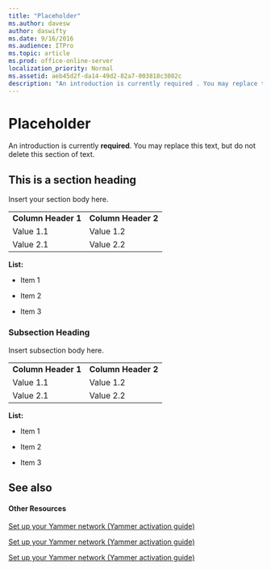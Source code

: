 ```yaml
---
title: "Placeholder"
ms.author: davesw
author: daswifty
ms.date: 9/16/2016
ms.audience: ITPro
ms.topic: article
ms.prod: office-online-server
localization_priority: Normal
ms.assetid: aeb45d2f-da14-49d2-82a7-003818c3082c
description: "An introduction is currently required . You may replace this text, but do not delete this section of text."
---
```


# Placeholder

An introduction is currently **required**. You may replace this text, but do not delete this section of text. 
  
## This is a section heading

Insert your section body here.
  
|||
|:-----|:-----|
|**Column Header 1** <br/> |**Column Header 2** <br/> |
|Value 1.1  <br/> |Value 1.2  <br/> |
|Value 2.1  <br/> |Value 2.2  <br/> |
   
 **List:**
  
- Item 1
    
- Item 2
    
- Item 3
    
### Subsection Heading

Insert subsection body here.
  
|||
|:-----|:-----|
|**Column Header 1** <br/> |**Column Header 2** <br/> |
|Value 1.1  <br/> |Value 1.2  <br/> |
|Value 2.1  <br/> |Value 2.2  <br/> |
   
 **List:**
  
- Item 1
    
- Item 2
    
- Item 3
    
## See also

#### Other Resources

[Set up your Yammer network (Yammer activation guide)](https://support.office.com/article/e10998fe-f001-42f3-9597-b170d360f475)
  
[Set up your Yammer network (Yammer activation guide)](https://support.office.com/article/e10998fe-f001-42f3-9597-b170d360f475)
  
[Set up your Yammer network (Yammer activation guide)](https://support.office.com/article/e10998fe-f001-42f3-9597-b170d360f475)


